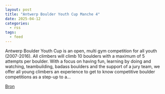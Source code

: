 ```yaml
---
layout: post
title: "Antwerp Boulder Youth Cup Manche 4"
date: 2025-04-12
categories: 
  - rss
tags: 
  - feed
---
```


<p>Antwerp Boulder Youth Cup is an open, multi gym competition for all youth (2007-2016). All climbers will climb 10 boulders with a maximum of 5 attempts per boulder. With a focus on having fun, learning by doing and watching, teambuilding, badass boulders and the support of a jury team, we offer all young climbers an experience to get to know competitive boulder competitions as a step-up to a&hellip;</p>
<p><a href="https://www.klimkalender.nl/comp/antwerp-boulder-youth-cup-manche-4/" rel="noopener noreferrer" target="_blank">Bron</a></p>
